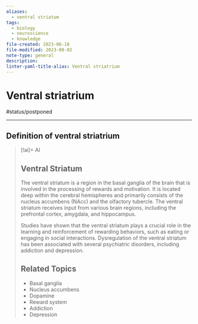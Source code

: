 ```yaml
---
aliases:
  - ventral striatum
tags:
  - biology
  - neuroscience
  - knowledge
file-created: 2023-06-18
file-modified: 2023-09-02
note-type: general
description: 
linter-yaml-title-alias: Ventral striatrium
---
```


# Ventral striatrium

#status/postponed

---

## Definition of ventral striatrium

> [!ai]+ AI
> ## Ventral Striatum
>
> The ventral striatum is a region in the basal ganglia of the brain that is involved in the processing of rewards and motivation. It is located deep within the cerebral hemispheres and primarily consists of the nucleus accumbens (NAcc) and the olfactory tubercle. The ventral striatum receives input from various brain regions, including the prefrontal cortex, amygdala, and hippocampus.
>
> Studies have shown that the ventral striatum plays a crucial role in the learning and reinforcement of rewarding behaviors, such as eating or engaging in social interactions. Dysregulation of the ventral striatum has been associated with several psychiatric disorders, including addiction and depression.
>
> ## Related Topics
>
> * Basal ganglia
> * Nucleus accumbens
> * Dopamine
> * Reward system
> * Addiction
> * Depression

